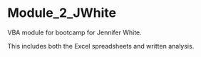 # Module_2_JWhite
VBA module for bootcamp for Jennifer White. 

This includes both the Excel spreadsheets and written analysis.
